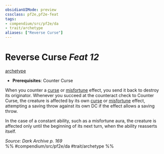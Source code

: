 ```yaml
---
obsidianUIMode: preview
cssclass: pf2e,pf2e-feat
tags:
- compendium/src/pf2e/da
- trait/archetype
aliases: ["Reverse Curse"]
---
```

# Reverse Curse  *Feat 12*  
[archetype](/rules/traits/archetype.md)  

- **Prerequisites**: Counter Curse

When you counter a [curse](/rules/traits/curse.md) or [misfortune](/rules/traits/misfortune.md) effect, you send it back to destroy its originator. Whenever you succeed at the counteract check to Counter Curse, the creature is affected by its own [curse](/rules/traits/curse.md) or [misfortune](/rules/traits/misfortune.md) effect, attempting a saving throw against its own DC if the effect allows a saving throw.

In the case of a constant ability, such as a misfortune aura, the creature is affected only until the beginning of its next turn, when the ability reasserts itself.

*Source: Dark Archive p. 169*  
%% #compendium/src/pf2e/da #trait/archetype %%